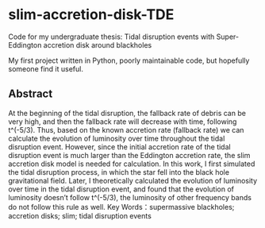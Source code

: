 # slim-accretion-disk-TDE
Code for my undergraduate thesis: Tidal disruption events with Super-Eddington accretion disk around blackholes

My first project written in Python, poorly maintainable code, but hopefully someone find it useful.

## Abstract
At the beginning of the tidal disruption, the fallback rate of debris can be very high, and then the fallback rate will decrease with time, following t^(-5/3). Thus, based on the known accretion rate (fallback rate) we can calculate the evolution of luminosity over time throughout the tidal disruption event. However, since the initial accretion rate of the tidal disruption event is much larger than the Eddington accretion rate, the slim accretion disk model is needed for calculation. In this work, I first simulated the tidal disruption process, in which the star fell into the black hole gravitational field. Later, I theoretically calculated the evolution of luminosity over time in the tidal disruption event, and found that the evolution of luminosity doesn’t follow t^(-5/3), the luminosity of other frequency bands do not follow this rule as well.
Key Words：supermassive blackholes; accretion disks; slim; tidal disruption events
